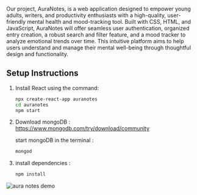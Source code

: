 
Our project, AuraNotes, is a web application designed to empower young adults, writers, and productivity enthusiasts with a high-quality, user-friendly mental health and mood-tracking tool. Built with CSS, HTML, and JavaScript, AuraNotes will offer seamless user authentication, organized entry creation, a robust search and filter feature, and a mood tracker to analyze emotional trends over time. This intuitive platform aims to help users understand and manage their mental well-being through thoughtful design and functionality.


## Setup Instructions

1. Install React using the command:  
   ```bash
   npx create-react-app auranotes
   cd auranotes
   npm start


2. Download mongoDB :
    https://www.mongodb.com/try/download/community
    
    start mongoDB in the terminal :
    ```bash
    mongod
    
3. install dependencies :
    ```bash
    npm install 

![aura notes demo](gif/auranotesdemo1.gif)